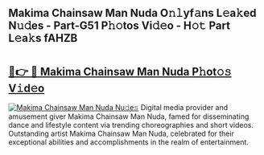 ## Makima Chainsaw Man Nuda O𝚗𝚕yf𝚊ns L𝚎a𝚔ed N𝚞𝚍es - Part-G51 P𝚑𝚘tos Vi𝚍𝚎o - H𝚘𝚝 Part L𝚎a𝚔s fAHZB

# <h2><a href="http://kfa0wq.oniu.top/?m=Makima+Chainsaw+Man+Nuda">🔗👉 🔴 Makima Chainsaw Man Nuda P𝚑ot𝚘𝚜 V𝚒d𝚎o</a></h2>

[![Makima Chainsaw Man Nuda Nu𝚍e𝚜](https://i.imgur.com/0qMVB7G.gif)](http://kfa0wq.oniu.top/?m=Makima+Chainsaw+Man+Nuda)
Digital media provider and amusement giver Makima Chainsaw Man Nuda, famed for disseminating dance and lifestyle content via trending choreographies and short videos. Outstanding artist Makima Chainsaw Man Nuda, celebrated for their exceptional abilities and accomplishments in the realm of entertainment.  
